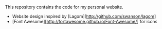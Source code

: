 This repository contains the code for my personal website.

* Website design inspired by [Lagom][http://github.com/swanson/lagom]
* [Font Awesome][http://fortawesome.github.io/Font-Awesome/] for icons